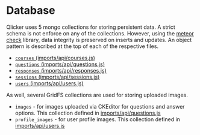 # Database

Qlicker uses 5 mongo collections for storing persistent data. A strict schema is not enforce on any of the collections. However, using the [meteor check](https://docs.meteor.com/api/check.html) library, data integrity is preserved on inserts and updates. An object pattern is described at the top of each of the respective files.

 - [`courses` (imports/api/courses.js)](imports/api/courses.js)
 - [`questions` (imports/api/questions.js)](imports/api/questions.js)
 - [`responses` (imports/api/responses.js)](imports/api/responses.js)
 - [`sessions` (imports/api/sessions.js)](imports/api/sessions.js)
 - [`users` (imports/api/users.js)](imports/api/users.js)

As well, several GridFS collections are used for storing uploaded images.

 - `images` - for images uploaded via CKEditor for questions and answer options. This collection defined in [imports/api/questions.js](imports/api/questions.js)
 - `profile_images` - for user profile images. This collection defined in [imports/api/users.js](imports/api/users.js)

